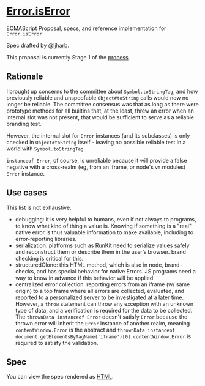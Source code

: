# [Error.isError]()
ECMAScript Proposal, specs, and reference implementation for `Error.isError`

Spec drafted by [@ljharb](https://github.com/ljharb).

This proposal is currently Stage 1 of the [process](https://tc39.github.io/process-document/).

## Rationale
I brought up concerns to the committee about `Symbol.toStringTag`, and how previously reliable and unspoofable `Object#toString` calls would now no longer be reliable. The committee consensus was that as long as there were prototype methods for all builtins that, at the least, threw an error when an internal slot was not present, that would be sufficient to serve as a reliable branding test.

However, the internal slot for `Error` instances (and its subclasses) is only checked in `Object#toString` itself - leaving no possible reliable test in a world with `Symbol.toStringTag`.

`instanceof Error`, of course, is unreliable because it will provide a false negative with a cross-realm (eg, from an iframe, or node's `vm` modules) `Error` instance.

## Use cases

This list is not exhaustive.

 - debugging: it is very helpful to humans, even if not always to programs, to know what kind of thing a value is. Knowing if something is a "real" native error is thus valuable information to make available, including to error-reporting libraries.
 - serialization: platforms such as [RunKit](https://runkit.com/) need to serialize values safely and reconstruct them or describe them in the user’s browser. brand checking is critical for this.
 - structuredClone: this HTML method, which is also in node, brand-checks, and has special behavior for native Errors. JS programs need a way to know in advance if this behavior will be applied
 - centralized error collection: reporting errors from an iframe (w/ same origin) to a top frame where all errors are collected, evaluated, and reported to a personalized server to be investigated at a later time. However, a `throw` statement can throw any exception with an unknown type of data, and a verification is required for the data to be collected. The `thrownData instanceof Error` doesn't satisfy `Error` because the thrown error will inherit the `Error` instance of another realm, meaning `contentWindow.Error` is the abstract and `thrownData instanceof document.getElementsByTagName('iframe')[0].contentWindow.Error`  is required to satisfy the validation.

## Spec
You can view the spec rendered as [HTML](https://tc39.es/proposal-is-error/).
